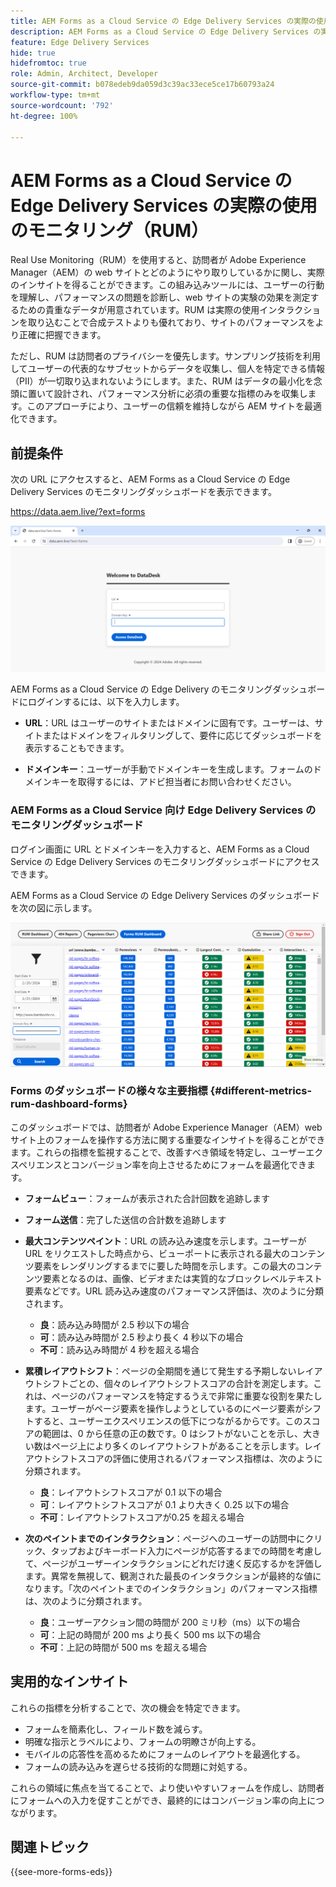 ```yaml
---
title: AEM Forms as a Cloud Service の Edge Delivery Services の実際の使用のモニタリング（RUM）
description: AEM Forms as a Cloud Service の Edge Delivery Services の実際の使用のモニタリング（RUM）では、フォームでのユーザーインタラクションの継続的なトラッキングと分析を行います。
feature: Edge Delivery Services
hide: true
hidefromtoc: true
role: Admin, Architect, Developer
source-git-commit: b078edeb9da059d3c39ac33ece5ce17b60793a24
workflow-type: tm+mt
source-wordcount: '792'
ht-degree: 100%

---
```



# AEM Forms as a Cloud Service の Edge Delivery Services の実際の使用のモニタリング（RUM）

Real Use Monitoring（RUM）を使用すると、訪問者が Adobe Experience Manager（AEM）の web サイトとどのようにやり取りしているかに関し、実際のインサイトを得ることができます。この組み込みツールには、ユーザーの行動を理解し、パフォーマンスの問題を診断し、web サイトの実験の効果を測定するための貴重なデータが用意されています。RUM は実際の使用インタラクションを取り込むことで合成テストよりも優れており、サイトのパフォーマンスをより正確に把握できます。

ただし、RUM は訪問者のプライバシーを優先します。サンプリング技術を利用してユーザーの代表的なサブセットからデータを収集し、個人を特定できる情報（PII）が一切取り込まれないようにします。また、RUM はデータの最小化を念頭に置いて設計され、パフォーマンス分析に必須の重要な指標のみを収集します。このアプローチにより、ユーザーの信頼を維持しながら AEM サイトを最適化できます。


## 前提条件

次の URL にアクセスすると、AEM Forms as a Cloud Service の Edge Delivery Services のモニタリングダッシュボードを表示できます。

https://data.aem.live/?ext=forms

![Forms の Edge Delivery Forms の RUM ログイン画面](/help/edge/assets/rum-login-screen.png)

AEM Forms as a Cloud Service の Edge Delivery のモニタリングダッシュボードにログインするには、以下を入力します。

* **URL**：URL はユーザーのサイトまたはドメインに固有です。ユーザーは、サイトまたはドメインをフィルタリングして、要件に応じてダッシュボードを表示することもできます。

* **ドメインキー**：ユーザーが手動でドメインキーを生成します。フォームのドメインキーを取得するには、アドビ担当者にお問い合わせください。

### AEM Forms as a Cloud Service 向け Edge Delivery Services のモニタリングダッシュボード

ログイン画面に URL とドメインキーを入力すると、AEM Forms as a Cloud Service の Edge Delivery Services のモニタリングダッシュボードにアクセスできます。

AEM Forms as a Cloud Service の Edge Delivery Services のダッシュボードを次の図に示します。

![RUM Forms ダッシュボード](/help/edge/assets/rum-forms-dashboard.png)

### Forms のダッシュボードの様々な主要指標 {#different-metrics-rum-dashboard-forms}

このダッシュボードでは、訪問者が Adobe Experience Manager（AEM）web サイト上のフォームを操作する方法に関する重要なインサイトを得ることができます。これらの指標を監視することで、改善すべき領域を特定し、ユーザーエクスペリエンスとコンバージョン率を向上させるためにフォームを最適化できます。

* **フォームビュー**：フォームが表示された合計回数を追跡します
* **フォーム送信**：完了した送信の合計数を追跡します

* **最大コンテンツペイント**：URL の読み込み速度を示します。ユーザーが URL をリクエストした時点から、ビューポートに表示される最大のコンテンツ要素をレンダリングするまでに要した時間を示します。この最大のコンテンツ要素となるのは、画像、ビデオまたは実質的なブロックレベルテキスト要素などです。URL 読み込み速度のパフォーマンス評価は、次のように分類されます。
   * **良**：読み込み時間が 2.5 秒以下の場合
   * **可**：読み込み時間が 2.5 秒より長く 4 秒以下の場合
   * **不可**：読み込み時間が 4 秒を超える場合

* **累積レイアウトシフト**：ページの全期間を通じて発生する予期しないレイアウトシフトごとの、個々のレイアウトシフトスコアの合計を測定します。これは、ページのパフォーマンスを特定するうえで非常に重要な役割を果たします。ユーザーがページ要素を操作しようとしているのにページ要素がシフトすると、ユーザーエクスペリエンスの低下につながるからです。このスコアの範囲は、0 から任意の正の数です。0 はシフトがないことを示し、大きい数はページ上により多くのレイアウトシフトがあることを示します。レイアウトシフトスコアの評価に使用されるパフォーマンス指標は、次のように分類されます。

   * **良**：レイアウトシフトスコアが 0.1 以下の場合
   * **可**：レイアウトシフトスコアが 0.1 より大きく 0.25 以下の場合
   * **不可**：レイアウトシフトスコアが0.25 を超える場合

* **次のペイントまでのインタラクション**：ページへのユーザーの訪問中にクリック、タップおよびキーボード入力にページが応答するまでの時間を考慮して、ページがユーザーインタラクションにどれだけ速く反応するかを評価します。異常を無視して、観測された最長のインタラクションが最終的な値になります。「次のペイントまでのインタラクション」のパフォーマンス指標は、次のように分類されます。
   * **良**：ユーザーアクション間の時間が 200 ミリ秒（ms）以下の場合
   * **可**：上記の時間が 200 ms より長く 500 ms 以下の場合
   * **不可**：上記の時間が 500 ms を超える場合

## 実用的なインサイト

これらの指標を分析することで、次の機会を特定できます。

* フォームを簡素化し、フィールド数を減らす。
* 明確な指示とラベルにより、フォームの明瞭さが向上する。
* モバイルの応答性を高めるためにフォームのレイアウトを最適化する。
* フォームの読み込みを遅らせる技術的な問題に対処する。

これらの領域に焦点を当てることで、より使いやすいフォームを作成し、訪問者にフォームへの入力を促すことができ、最終的にはコンバージョン率の向上につながります。

## 関連トピック

{{see-more-forms-eds}}